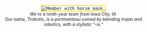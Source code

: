 <p align="center">
<kbd><image src="https://raw.githubusercontent.com/8696-Trobotix/.github/main/profile/horse.png" alt="Member with horse mask." style="border: 2px solid gold;" /></kbd><br>
<i>We're a ninth-year team from Iowa City, IA.<br>Our name, Trobotix, is a portmanteau coined by blending trojan and robotics, with a stylistic “-ix."</i>
</p>
